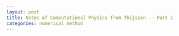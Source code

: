 ```yaml
---
layout: post
title: Notes of Computational Physics from Thijssen -- Part 1
categories: numerical_method
---
```

